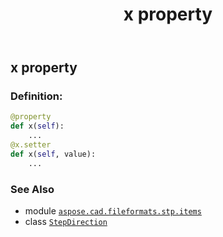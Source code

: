 ﻿---
title: x property
second_title: Aspose.CAD for Python via .NET API References
description: 
type: docs
weight: 70
url: /python-net/aspose.cad.fileformats.stp.items/stepdirection/x/
is_root: false
---

## x property

### Definition:
```python
@property
def x(self):
    ...
@x.setter
def x(self, value):
    ...
```

### See Also
* module [`aspose.cad.fileformats.stp.items`](../../)
* class [`StepDirection`](/cad/python-net/aspose.cad.fileformats.stp.items/stepdirection)
